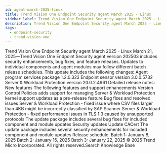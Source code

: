 ```yaml
---
id: agent-march-2025-linux
title: Trend Vision One Endpoint Security agent March 2025 - Linux
sidebar_label: Trend Vision One Endpoint Security agent March 2025 - Linux
description: Trend Vision One Endpoint Security agent March 2025 - Linux
tags:
  - endpoint-security
  - trend-vision-one
---
```


 Trend Vision One Endpoint Security agent March 2025 - Linux March 21, 2025—Trend Vision One Endpoint Security agent version 202503 includes security enhancements, bug fixes, and feature releases. Updates to individual components and agent modules may follow different batch release schedules. This update includes the following changes: Agent program services package 1.2.0.323 Endpoint sensor version 3.0.0.5732 Server & Workload Protection version 20.0.2.4961 Detailed release notes: New features The following features and support enhancements Version Control Policies adds support for managing Server & Workload Protection kernel support updates as a pre-release feature Bug fixes and resolved issues Server & Workload Protection - fixed issue where CSV files larger than 4KB might be incorrectly classified by SAP Scanner Server & Workload Protection - fixed performance issues in TLS 1.3 caused by unsupported protocols The update package includes several bug fixes for included component and module updates Security updates Update CACert The update package includes several security enhancements for included component and module updates Release schedule: Batch 1: January 8, 2025 Batch 2: January 15, 2025 Batch 3: January 22, 2025 © 2025 Trend Micro Incorporated. All rights reserved.Search Knowledge Base